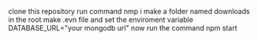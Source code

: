 clone this repository
run command nmp i 
make a folder named downloads in the root 
make .evn file and set the enviroment variable DATABASE_URL="your mongodb url"
now run the command npm start
